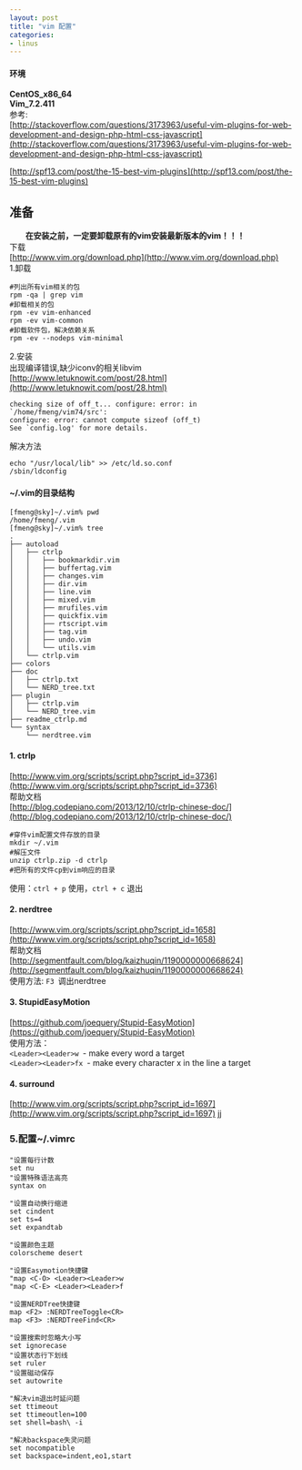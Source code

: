 ```yaml
---
layout: post
title: "vim 配置"
categories:
- linus
---
```

#### 环境 ####
**CentOS\_x86\_64<br/>**
**Vim\_7.2.411** <br/>
参考:<br/>
[http://stackoverflow.com/questions/3173963/useful-vim-plugins-for-web-development-and-design-php-html-css-javascript](http://stackoverflow.com/questions/3173963/useful-vim-plugins-for-web-development-and-design-php-html-css-javascript)<br/>

[http://spf13.com/post/the-15-best-vim-plugins](http://spf13.com/post/the-15-best-vim-plugins)

## 准备 ##
&emsp;&emsp;**在安装之前，一定要卸载原有的vim安装最新版本的vim！！！**<br/>
下载<br/>
[http://www.vim.org/download.php](http://www.vim.org/download.php)<br/>
1.卸载<br/>

	#列出所有vim相关的包
	rpm -qa | grep vim
	#卸载相关的包
	rpm -ev vim-enhanced
	rpm -ev vim-common
	#卸载软件包，解决依赖关系
	rpm -ev --nodeps vim-minimal

2.安装<br/>
出现编译错误,缺少iconv的相关libvim<br/>
[http://www.letuknowit.com/post/28.html](http://www.letuknowit.com/post/28.html)

	checking size of off_t... configure: error: in `/home/fmeng/vim74/src':
	configure: error: cannot compute sizeof (off_t)
	See `config.log' for more details.

解决方法<br/>

	echo "/usr/local/lib" >> /etc/ld.so.conf
	/sbin/ldconfig

#### ~/.vim的目录结构 ####

	[fmeng@sky]~/.vim% pwd
	/home/fmeng/.vim
	[fmeng@sky]~/.vim% tree
	.
	├── autoload
	│   ├── ctrlp
	│   │   ├── bookmarkdir.vim
	│   │   ├── buffertag.vim
	│   │   ├── changes.vim
	│   │   ├── dir.vim
	│   │   ├── line.vim
	│   │   ├── mixed.vim
	│   │   ├── mrufiles.vim
	│   │   ├── quickfix.vim
	│   │   ├── rtscript.vim
	│   │   ├── tag.vim
	│   │   ├── undo.vim
	│   │   └── utils.vim
	│   └── ctrlp.vim
	├── colors
	├── doc
	│   ├── ctrlp.txt
	│   └── NERD_tree.txt
	├── plugin
	│   ├── ctrlp.vim
	│   └── NERD_tree.vim
	├── readme_ctrlp.md
	└── syntax
	    └── nerdtree.vim

#### 1. ctrlp ####

[http://www.vim.org/scripts/script.php?script_id=3736](http://www.vim.org/scripts/script.php?script_id=3736)<br/>
帮助文档<br/>
[http://blog.codepiano.com/2013/12/10/ctrlp-chinese-doc/](http://blog.codepiano.com/2013/12/10/ctrlp-chinese-doc/)

	#穿件vim配置文件存放的目录
	mkdir ~/.vim
	#解压文件
	unzip ctrlp.zip -d ctrlp
	#把所有的文件cp到vim响应的目录

使用：`ctrl + p` 使用，`ctrl + c` 退出

#### 2. nerdtree ####

[http://www.vim.org/scripts/script.php?script_id=1658](http://www.vim.org/scripts/script.php?script_id=1658)<br/>
帮助文档<br/>
[http://segmentfault.com/blog/kaizhuqin/1190000000668624](http://segmentfault.com/blog/kaizhuqin/1190000000668624)<br/>
使用方法: `F3 `调出nerdtree

#### 3. StupidEasyMotion ####

[https://github.com/joequery/Stupid-EasyMotion](https://github.com/joequery/Stupid-EasyMotion)<br/>
使用方法： <br/>
`<Leader><Leader>w `- make every word a target<br/>
`<Leader><Leader>fx `- make every character x in the line a target

#### 4. surround ####

[http://www.vim.org/scripts/script.php?script_id=1697](http://www.vim.org/scripts/script.php?script_id=1697)
jj
### 5.配置~/.vimrc ###

	"设置每行计数
	set nu
	"设置特殊语法高亮
	syntax on
	
	"设置自动换行缩进
	set cindent
	set ts=4
	set expandtab
	
	"设置颜色主题
	colorscheme desert
	
	"设置Easymotion快捷键
	"map <C-O> <Leader><Leader>w 
	"map <C-E> <Leader><Leader>f 
	
	"设置NERDTree快捷键
	map <F2> :NERDTreeToggle<CR>
	map <F3> :NERDTreeFind<CR>
	
	"设置搜索时忽略大小写
	set ignorecase
	"设置状态行下划线
	set ruler
	"设置磁动保存
	set autowrite
	
	"解决vim退出时延问题
	set ttimeout
	set ttimeoutlen=100
	set shell=bash\ -i
	
	"解决backspace失灵问题
	set nocompatible
	set backspace=indent,eo1,start



